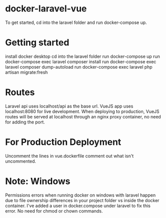 # docker-laravel-vue
To get started, cd into the laravel folder and run docker-compose up.

# Getting started
install docker desktop
cd into the laravel folder
run docker-compose up
run docker-compose exec laravel composer install
run docker-compose exec laravel composer dump-autoload
run docker-compose exec laravel php artisan migrate:fresh

# Routes

Laravel api uses localhost/api as the base url.
VueJS app uses localhost:8080 for live development.
When deploying to production, VueJS routes will be served at localhost through an nginx proxy container, no need for adding the port.

# For Production Deployment
Uncomment the lines in vue.dockerfile comment out what isn't uncommented.

# Note: Windows
 Permissions errors when running docker on windows with laravel happen due to file ownership differences in your project folder vs inside the docker container. I've added a user in docker.compose under laravel to fix this error. No need for chmod or chown commands.
